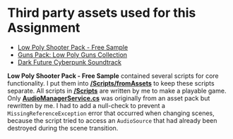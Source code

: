 # Third party assets used for this Assignment

- [Low Poly Shooter Pack - Free Sample](https://assetstore.unity.com/packages/templates/systems/low-poly-shooter-pack-free-sample-144839)
- [Guns Pack: Low Poly Guns Collection](https://assetstore.unity.com/packages/3d/props/guns/guns-pack-low-poly-guns-collection-192553)
- [Dark Future Cyberpunk Soundtrack](https://assetstore.unity.com/packages/audio/ambient/dark-future-cyberpunk-soundtrack-126026#content)

**Low Poly Shooter Pack - Free Sample** contained several scripts for core functionality. I put them into [**/Scripts/fromAssets**](/src/Assets/Scripts/fromAssets/) to keep these scripts separate. All scripts in [**/Scripts**](/src/Assets/Scripts/) are written by me to make a playable game. Only [**AudioManagerService.cs**](/src/Assets/Scripts/AudioManagerService.cs) was originally from an asset pack but rewritten by me. I had to add a null-check to prevent a `MissingReferenceException` error that occurred when changing scenes, because the script tried to access an `AudioSource` that had already been destroyed during the scene transition.